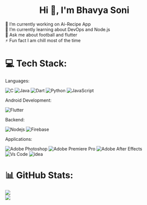 <h1 align="center">Hi 👋, I'm Bhavya Soni</h1>

🔭 I’m currently working on Ai-Recipe App
<br>🌱 I’m currently learning about DevOps and Node.js<br>💬 Ask me about football and flutter<br>⚡ Fun fact I am chill most of the time


# 💻 Tech Stack:
Languages: 

![C](https://skillicons.dev/icons?i=c&theme=dark) ![Java](https://skillicons.dev/icons?i=java&theme=dark) ![Dart](https://skillicons.dev/icons?i=dart&theme=dark) ![Python](https://skillicons.dev/icons?i=python&theme=dark) ![JavaScript](https://skillicons.dev/icons?i=js&theme=dark)

Android Development: 

![Flutter](https://skillicons.dev/icons?i=flutter&theme=light)

Backend:

![Nodejs](https://skillicons.dev/icons?i=nodejs&theme=dark) ![Firebase](https://skillicons.dev/icons?i=firebase&theme=dark) 

Applications: 

 ![Adobe Photoshop](https://skillicons.dev/icons?i=ps&theme=dark) ![Adobe Premiere Pro](https://skillicons.dev/icons?i=pr&theme=dark) ![Adobe After Effects](https://skillicons.dev/icons?i=ae&theme=dark) ![Vs Code](
 https://skillicons.dev/icons?i=vscode&theme=dark) ![idea](https://skillicons.dev/icons?i=idea&theme=dark)
 
# 📊 GitHub Stats:

![](https://nirzak-streak-stats.vercel.app/?user=BhavyaSoni01&theme=transparent&hide_border=true)<br/>
![](https://github-readme-stats.vercel.app/api/top-langs/?username=BhavyaSoni01&theme=transparent&hide_border=true&include_all_commits=false&count_private=true&layout=compact)



